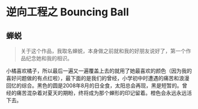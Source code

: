 # 逆向工程之 Bouncing Ball
##  蝉蜕

> 关于这个作品，我取名蝉蜕，本身做之前就和我的好朋友说好了，第一个作品纪念她和我的相识。

小橘喜欢橘子，所以最后一遍又一遍覆盖上去的就用了她最喜欢的颜色（因为我的喜好问题做的有点红啦），最下面的是我们的曾经，小学初中时遭遇的痛苦和浪漫回忆的综合。黑色的圆是2008年8月的日全食，太阳总会再现，黑是短暂的。曾经的痛苦混杂着对夏天的期盼，终将成为那个蝉形的印记留着。橙色会永远永远活下去。

